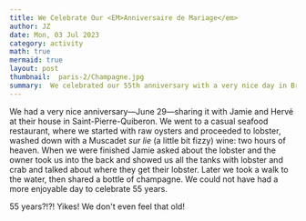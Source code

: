 ```yaml
---
title: We Celebrate Our <EM>Anniversaire de Mariage</em>
author: JZ
date: Mon, 03 Jul 2023
category: activity
math: true
mermaid: true
layout: post
thumbnail:  paris-2/Champagne.jpg
summary:  We celebrated our 55th anniversary with a very nice day in Brittany.
---  
```

We had a very nice anniversary&mdash;June 29&mdash;sharing it with Jamie and Hervé at their house in Saint-Pierre-Quiberon. We went to a casual seafood restaurant, where we started with raw oysters and proceeded to lobster, washed down with a Muscadet <em>sur lie</em> (a little bit fizzy) wine: two hours of heaven. When we were finished Jamie asked about the lobster and the owner took us into the back and showed us all the tanks with lobster and crab and talked about where they get their lobster. Later we took a walk to the water, then shared a bottle of champagne. We could not have had a more enjoyable day to celebrate 55 years. 

55 years?!?! Yikes! We don't even feel that old! 
